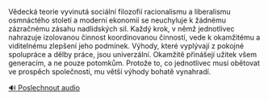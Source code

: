 
Vědecká teorie vyvinutá sociální filozofií racionalismu a liberalismu osmnáctého století a moderní ekonomií se neuchyluje k žádnému zázračnému zásahu nadlidských sil. Každý krok, v němž jednotlivec nahrazuje izolovanou činnost koordinovanou činností, vede k okamžitému a viditelnému zlepšení jeho podmínek. Výhody, které vyplývají z pokojné spolupráce a dělby práce, jsou univerzální. Okamžitě přinášejí užitek všem generacím, a ne pouze potomkům. Protože to, co jednotlivec musí obětovat ve prospěch společnosti, mu větší výhody bohatě vynahradí.

[🔊 Poslechnout audio](/data/7-paragraphs/audio/chapter_35/para_001-Vdeck-teorie-vyvinut-sociln-filozofi-raciona.mp3)
